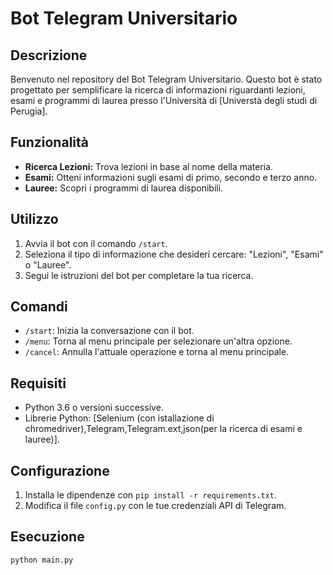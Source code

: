 # Bot Telegram Universitario

## Descrizione

Benvenuto nel repository del Bot Telegram Universitario. Questo bot è stato progettato per semplificare la ricerca di informazioni riguardanti lezioni, esami e programmi di laurea presso l'Università di [Universtà degli studi di Perugia].

## Funzionalità

- **Ricerca Lezioni:** Trova lezioni in base al nome della materia.
- **Esami:** Otteni informazioni sugli esami di primo, secondo e terzo anno.
- **Lauree:** Scopri i programmi di laurea disponibili.

## Utilizzo

1. Avvia il bot con il comando `/start`.
2. Seleziona il tipo di informazione che desideri cercare: "Lezioni", "Esami" o "Lauree".
3. Segui le istruzioni del bot per completare la tua ricerca.

## Comandi

- `/start`: Inizia la conversazione con il bot.
- `/menu`: Torna al menu principale per selezionare un'altra opzione.
- `/cancel`: Annulla l'attuale operazione e torna al menu principale.

## Requisiti

- Python 3.6 o versioni successive.
- Librerie Python: [Selenium (con istallazione di chromedriver),Telegram,Telegram.ext,json(per la ricerca di esami e lauree)].

## Configurazione

1. Installa le dipendenze con `pip install -r requirements.txt`.
2. Modifica il file `config.py` con le tue credenziali API di Telegram.

## Esecuzione

```bash
python main.py
